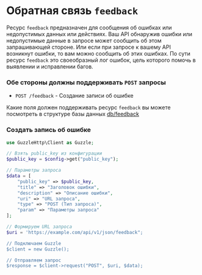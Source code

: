 # Обратная связь `feedback`
Ресурс `feedback` предназначен для сообщения об ошибках или недопустимых данных или действиях. Ваш API обнаружив ошибки или недопустимые данные в запросе может сообщить об этом запрашивающей стороне. Или если при запросе к вашему API возникнут ошибки, то вам можно сообщить об этих ошибках. По сути ресурс `feedback` это своеобразный лог ошибок, цель которого помочь в выявлении и исправлении багов.

### Обе стороны должны поддерживать `POST` запросы
- `POST /feedback` - Создание записи об ошибке

Какие поля должен поддерживать ресурс `feedback` вы можете посмотреть в структуре базы данных [db/feedback](https://github.com/pllano/db.json/blob/master/db/feedback.md)

### Создать запись об ошибке
``` php
use GuzzleHttp\Client as Guzzle;

// Взять public_key из конфигурации
$public_key = $config->get("public_key");

// Параметры запроса
$data = [
    "public_key" => $public_key,
    "title" => "Заголовок ошибки",
    "description" => "Описание ошибки",
    "uri" => "URL запроса",
    "type" => "POST (Тип запроса)",
    "param" => "Параметры запроса"
];

// Формируем URL запроса
$uri = 'https://example.com/api/v1/json/feedback";

// Подключаем Guzzle
$client = new Guzzle();

// Отправляем запрос
$response = $client->request("POST", $uri, $data);
```
